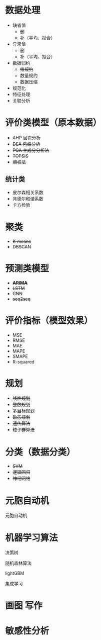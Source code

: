 # 数据处理

- 缺省值
  - 删
  - 补（平均、拟合）
- 异常值
  - 删
  - 补（平均、拟合）
- 数据归约
  - ~~维规约~~
  - 数量规约
  - 数据压缩
- 规范化
- 特征处理
- 关联分析



# 评价类模型（原本数据）

- ~~AHP 层次分析~~
- ~~DEA 包络分析~~
- ~~PCA 主成分分析法~~
- ~~TOPSIS~~
- ~~熵权法~~



## 统计类

- 皮尔森相关系数
- 肯德尔和谐系数
- 卡方检验





# 聚类

- ~~K-means~~
- ~~DBSCAN~~



# 预测类模型

- ~~**ARIMA**~~
- ~~LSTM~~
- ~~CNN~~
- ~~seq2seq~~

# 评价指标（模型效果）

- MSE
- RMSE
- MAE
- MAPE
- SMAPE
- R-squared

# 规划

- ~~线性规划~~
- ~~整数规划~~
- ~~多目标规划~~
- ~~动态规划~~
- ~~遗传算法~~
- ~~粒子群算法~~



# 分类（数据分类）

- ~~SVM~~
- ~~逻辑回归~~
- ~~神经网络~~



# 元胞自动机

元胞自动机



# 机器学习算法

决策树

随机森林算法

lightGBM

集成学习



# 画图 写作

# **敏感性分析**
